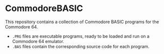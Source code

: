 # CommodoreBASIC
This repository contains a collection of Commodore BASIC programs for the Commodore 64.

* `.PRG` files are executable programs, ready to be loaded and run on a Commodore 64 emulator.
* `.BAS` files contain the corresponding source code for each program.
